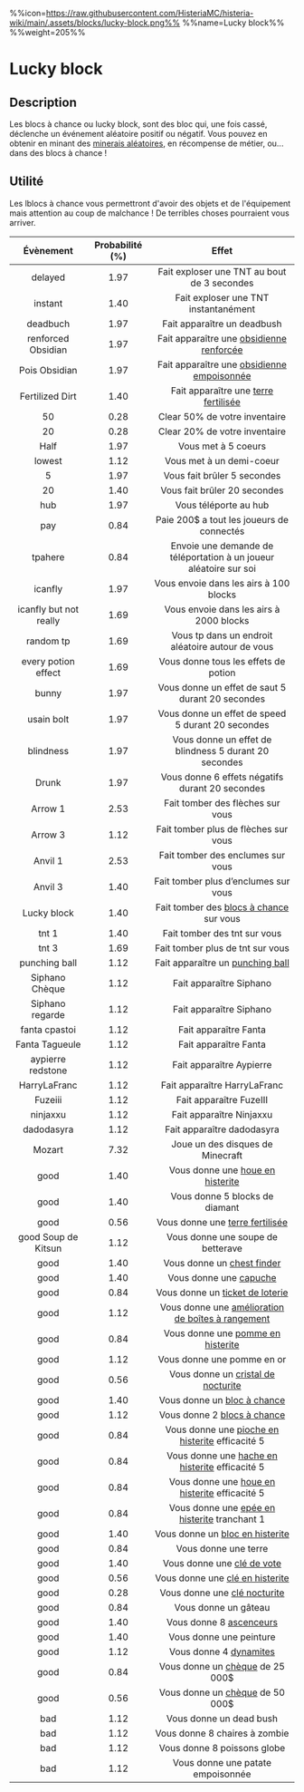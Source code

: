 %%icon=https://raw.githubusercontent.com/HisteriaMC/histeria-wiki/main/.assets/blocks/lucky-block.png%%
%%name=Lucky block%%
%%weight=205%%
# Lucky block

## Description 
Les blocs à chance ou lucky block, sont des bloc qui, une fois cassé, déclenche un événement aléatoire positif ou négatif. Vous pouvez en obtenir en minant des [minerais aléatoires](https://histeria.fr/wiki/blocs/minerai-aléatoire), en récompense de métier, ou... dans des blocs à chance !

## Utilité
Les lblocs à chance vous permettront d'avoir des objets et de l'équipement mais attention au coup de malchance ! De terribles choses pourraient vous arriver.

| Évènement | Probabilité (%) |                                                           Effet                                                            |
|:-----:|:---------------:|:--------------------------------------------------------------------------------------------------------------------------:|
| delayed |1.97|                                        Fait exploser une TNT au bout de 3 secondes                                         |
| instant |1.40|                                            Fait exploser une TNT instantanément                                            |
| deadbuch |1.97|                                                Fait apparaître un deadbush                                                 |
| renforced Obsidian |1.97|              Fait apparaître une [obsidienne renforcée](https://histeria.fr/wiki/blocs/obsidienne-renforcée)               |
| Pois Obsidian |1.97|            Fait apparaître une [obsidienne empoisonnée](https://histeria.fr/wiki/blocs/obsidienne-empoisonnée)             |
| Fertilized Dirt |1.40|                  Fait apparaître une [terre fertilisée](https://histeria.fr/wiki/blocs/terre-fertilisée)                   |
| 50 |0.28|                                               Clear 50% de votre inventaire                                                |
| 20 |0.28|                                               Clear 20% de votre inventaire                                                |
| Half |1.97|                                                    Vous met à 5 coeurs                                                     |
| lowest |1.12|                                                  Vous met à un demi-coeur                                                  |
| 5 |1.97|                                                Vous fait brûler 5 secondes                                                 |
| 20 |1.40|                                                Vous fait brûler 20 secondes                                                |
| hub |1.97|                                                   Vous téléporte au hub                                                    |
| pay |0.84|                                         Paie 200$ a tout les joueurs de connectés                                          |
| tpahere |0.84|                             Envoie une demande de téléportation à un joueur aléatoire sur soi                              |
| icanfly |1.97|                                           Vous envoie dans les airs à 100 blocks                                           |
| icanfly but not really|1.69|                                          Vous envoie dans les airs à 2000 blocks                                           |
| random tp |1.69|                                      Vous tp dans un endroit aléatoire autour de vous                                      |
| every potion effect |1.69|                                            Vous donne tous les effets de potion                                            |
| bunny |1.97|                                      Vous donne un effet de saut 5 durant 20 secondes                                      |
| usain bolt |1.97|                                     Vous donne un effet de speed 5 durant 20 secondes                                      |
| blindness |1.97|                                   Vous donne un effet de blindness 5 durant 20 secondes                                    |
| Drunk |1.97|                                      Vous donne 6 effets négatifs durant 20 secondes                                       |
| Arrow 1 |2.53|                                              Fait tomber des flèches sur vous                                              |
| Arrow 3 |1.12|                                            Fait tomber plus de flèches sur vous                                            |
| Anvil 1 |2.53|                                             Fait tomber des enclumes sur vous                                              |
| Anvil 3 |1.40|                                            Fait tomber plus d’enclumes sur vous                                            |
| Lucky block |1.40|                  Fait tomber des [blocs à chance](https://histeria.fr/wiki/objets/bloc-à-chance) sur vous                  |
| tnt 1 |1.40|                                                Fait tomber des tnt sur vous                                                |
| tnt 3 |1.69|                                              Fait tomber plus de tnt sur vous                                              |
| punching ball |1.12|                     Fait apparaître un [punching ball](https://histeria.fr/wiki/objets/punching-ball)                      |
| Siphano Chèque |1.12|                                                  Fait apparaître Siphano                                                   |
| Siphano regarde |1.12|                                                  Fait apparaître Siphano                                                   |
| fanta cpastoi |1.12|                                                   Fait apparaître Fanta                                                    |
| Fanta Tagueule |1.12|                                                   Fait apparaître Fanta                                                    |
| aypierre redstone |1.12|                                                  Fait apparaître Aypierre                                                  |
| HarryLaFranc |1.12|                                                Fait apparaître HarryLaFranc                                                |
| Fuzeiii |1.12|                                                  Fait apparaître FuzeIII                                                   |
| ninjaxxu |1.12|                                                  Fait apparaître Ninjaxxu                                                  |
| dadodasyra |1.12|                                                 Fait apparaître dadodasyra                                                 |
| Mozart |7.32|                                              Joue un des disques de Minecraft                                              |
| good |1.40|                   Vous donne une [houe en histerite](https://histeria.fr/wiki/outils/houe-en-histerite)                    |
| good |1.40|                                               Vous donne 5 blocks de diamant                                               |
| good |0.56|                     Vous donne une [terre fertilisée](https://histeria.fr/wiki/blocs/terre-fertilisée)                     |
| good Soup de Kitsun |1.12|                                             Vous donne une soupe de betterave                                              |
| good |1.40|                        Vous donne un [chest finder](https://histeria.fr/wiki/objets/unclaim-finder)                        |
| good |1.40|                             Vous donne une [capuche](https://histeria.fr/wiki/objets/capuche)                              |
| good |0.84|                   Vous donne un [ticket de loterie](https://histeria.fr/wiki/objets/ticket-de-lotterie)                    |
| good |1.12|   Vous donne une [amélioration de boîtes à rangement](https://histeria.fr/wiki/objets/amélioration-de-boîte-à-rangement)   |
| good |0.84|                  Vous donne une [pomme en histerite](https://histeria.fr/wiki/objets/pomme-en-histerite)                   |
| good |1.12|                                                 Vous donne une pomme en or                                                 |
| good |0.56|                 Vous donne un [cristal de nocturite](https://histeria.fr/wiki/objets/crystal-en-nocturite)                 ||
| good |1.40|                        Vous donne un [bloc à chance](https://histeria.fr/wiki/blocs/bloc-à-chance)                         |
| good |1.12|                        Vous donne 2 [blocs à chance](https://histeria.fr/wiki/blocs/bloc-à-chance)                         |
| good |0.84|           Vous donne une [pioche en histerite](https://histeria.fr/wiki/outils/pioche-en-histerite) efficacité 5           |
| good |0.84|            Vous donne une [hache en histerite](https://histeria.fr/wiki/outils/hache-en-histerite) efficacité 5            |
| good |0.84|             Vous donne une [houe en histerite](https://histeria.fr/wiki/outils/houe-en-histerite) efficacité 5             |
| good |0.84|             Vous donne une [epée en histerite](https://histeria.fr/wiki/outils/épée-en-histerite) tranchant 1              |
| good |1.40|                    Vous donne un [bloc en histerite](https://histeria.fr/wiki/blocs/bloc-en-histerite)                     |
| good |0.84|                                                    Vous donne une terre                                                    |
| good |1.40|                         Vous donne une [clé de vote](https://histeria.fr/wiki/objets/clé-de-vote)                          |
| good |0.56|                    Vous donne une [clé en histerite](https://histeria.fr/wiki/objets/clé-en-histerite)                     |
| good |0.28|                      Vous donne une [clé nocturite](https://histeria.fr/wiki/objets/clé-en-nocturite)                      |
| good |0.84|                                                    Vous donne un gâteau                                                    |
| good |1.40|                            Vous donne 8 [ascenceurs](https://histeria.fr/wiki/blocs/ascenseur)                             |
| good |1.40|                                                  Vous donne une peinture                                                   |
| good |1.12|                             Vous donne 4 [dynamites](https://histeria.fr/wiki/objets/dynamite)                             |
| good |0.84|                         Vous donne un [chèque](https://histeria.fr/wiki/objets/chèque) de 25 000$                          |
| good |0.56|                         Vous donne un [chèque](https://histeria.fr/wiki/objets/chèque) de 50 000$                          |
| bad |1.12|                                                  Vous donne un dead bush                                                   |
| bad |1.12|                                               Vous donne 8 chaires à zombie                                                |
| bad |1.12|                                                Vous donne 8 poissons globe                                                 |
| bad |1.12|                                             Vous donne une patate empoisonnée                                              |
